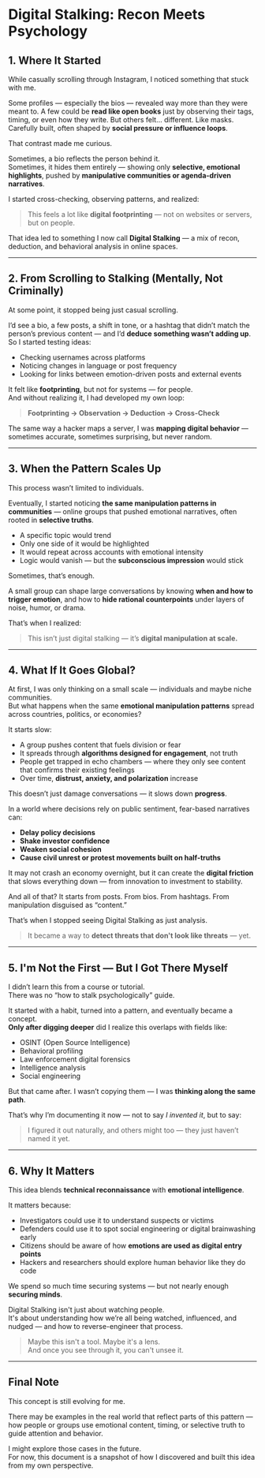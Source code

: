 # Digital Stalking: Recon Meets Psychology

## 1. Where It Started

While casually scrolling through Instagram, I noticed something that stuck with me.

Some profiles — especially the bios — revealed way more than they were meant to. A few could be **read like open books** just by observing their tags, timing, or even how they write. But others felt... different. Like masks. Carefully built, often shaped by **social pressure or influence loops**.

That contrast made me curious.

Sometimes, a bio reflects the person behind it.  
Sometimes, it hides them entirely — showing only **selective, emotional highlights**, pushed by **manipulative communities or agenda-driven narratives**.

I started cross-checking, observing patterns, and realized:  
> This feels a lot like **digital footprinting** — not on websites or servers, but on people.

That idea led to something I now call **Digital Stalking** — a mix of recon, deduction, and behavioral analysis in online spaces.

---

## 2. From Scrolling to Stalking (Mentally, Not Criminally)

At some point, it stopped being just casual scrolling.

I’d see a bio, a few posts, a shift in tone, or a hashtag that didn’t match the person’s previous content — and I’d **deduce something wasn’t adding up**.  
So I started testing ideas:  
- Checking usernames across platforms  
- Noticing changes in language or post frequency  
- Looking for links between emotion-driven posts and external events

It felt like **footprinting**, but not for systems — for people.  
And without realizing it, I had developed my own loop:

> **Footprinting → Observation → Deduction → Cross-Check**

The same way a hacker maps a server, I was **mapping digital behavior** — sometimes accurate, sometimes surprising, but never random.

---

## 3. When the Pattern Scales Up

This process wasn’t limited to individuals.

Eventually, I started noticing **the same manipulation patterns in communities** — online groups that pushed emotional narratives, often rooted in **selective truths**.

- A specific topic would trend  
- Only one side of it would be highlighted  
- It would repeat across accounts with emotional intensity  
- Logic would vanish — but the **subconscious impression** would stick

Sometimes, that’s enough.

A small group can shape large conversations by knowing **when and how to trigger emotion**, and how to **hide rational counterpoints** under layers of noise, humor, or drama.

That’s when I realized:  
> This isn’t just digital stalking — it’s **digital manipulation at scale.**
---

## 4. What If It Goes Global?

At first, I was only thinking on a small scale — individuals and maybe niche communities.  
But what happens when the same **emotional manipulation patterns** spread across countries, politics, or economies?

It starts slow:
- A group pushes content that fuels division or fear  
- It spreads through **algorithms designed for engagement**, not truth  
- People get trapped in echo chambers — where they only see content that confirms their existing feelings  
- Over time, **distrust, anxiety, and polarization** increase

This doesn’t just damage conversations — it slows down **progress**.

In a world where decisions rely on public sentiment, fear-based narratives can:
- **Delay policy decisions**  
- **Shake investor confidence**  
- **Weaken social cohesion**  
- **Cause civil unrest or protest movements built on half-truths**  

It may not crash an economy overnight, but it can create the **digital friction** that slows everything down — from innovation to investment to stability.

And all of that? It starts from posts. From bios. From hashtags. From manipulation disguised as “content.”

That’s when I stopped seeing Digital Stalking as just analysis.  
> It became a way to **detect threats that don't look like threats** — yet.
---

## 5. I'm Not the First — But I Got There Myself

I didn’t learn this from a course or tutorial.  
There was no “how to stalk psychologically” guide.

It started with a habit, turned into a pattern, and eventually became a concept.  
**Only after digging deeper** did I realize this overlaps with fields like:
- OSINT (Open Source Intelligence)
- Behavioral profiling
- Law enforcement digital forensics
- Intelligence analysis
- Social engineering

But that came after. I wasn’t copying them — I was **thinking along the same path**.

That’s why I’m documenting it now — not to say *I invented it*, but to say:  
> I figured it out naturally, and others might too — they just haven’t named it yet.

---

## 6. Why It Matters

This idea blends **technical reconnaissance** with **emotional intelligence**.

It matters because:
- Investigators could use it to understand suspects or victims  
- Defenders could use it to spot social engineering or digital brainwashing early  
- Citizens should be aware of how **emotions are used as digital entry points**  
- Hackers and researchers should explore human behavior like they do code

We spend so much time securing systems — but not nearly enough **securing minds**.

Digital Stalking isn't just about watching people.  
It's about understanding how we’re all being watched, influenced, and nudged — and how to reverse-engineer that process.

> Maybe this isn't a tool. Maybe it's a lens.  
> And once you see through it, you can't unsee it.

---

## Final Note

This concept is still evolving for me.

There may be examples in the real world that reflect parts of this pattern — how people or groups use emotional content, timing, or selective truth to guide attention and behavior.

I might explore those cases in the future.  
For now, this document is a snapshot of how I discovered and built this idea from my own perspective.